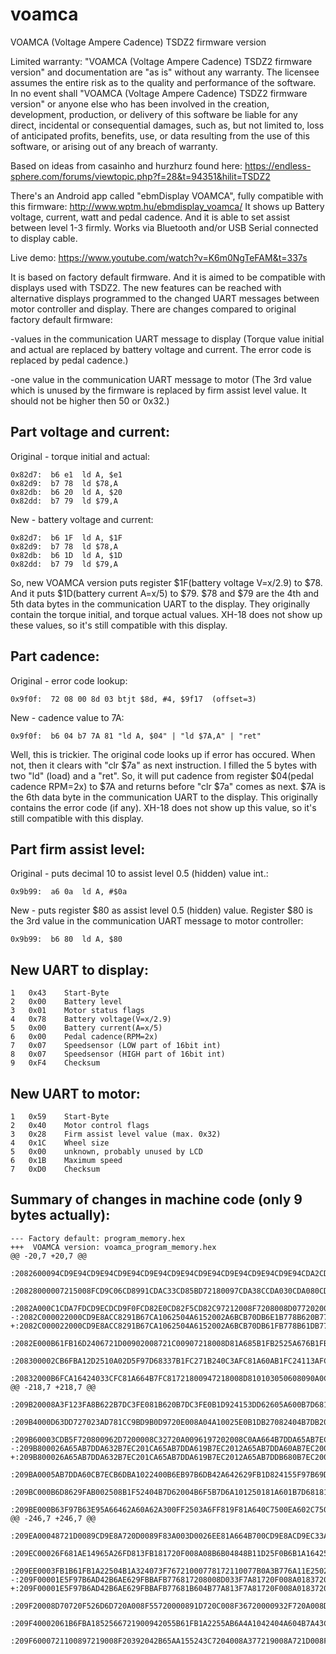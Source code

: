 # voamca
VOAMCA (Voltage Ampere Cadence) TSDZ2 firmware version

Limited warranty: "VOAMCA (Voltage Ampere Cadence) TSDZ2 firmware version" and documentation are "as is" without any warranty. The licensee assumes the entire risk as to the quality and performance of the software. In no event shall "VOAMCA (Voltage Ampere Cadence) TSDZ2 firmware version" or anyone else who has been involved in the creation, development, production, or delivery of this software be liable for any direct, incidental or consequential damages, such as, but not limited to, loss of anticipated profits, benefits, use, or data resulting from the use of this software, or arising out of any breach of warranty.

Based on ideas from casainho and hurzhurz found here:
https://endless-sphere.com/forums/viewtopic.php?f=28&t=94351&hilit=TSDZ2

There's an Android app called "ebmDisplay VOAMCA", fully compatible with this firmware:
http://www.wptm.hu/ebmdisplay_voamca/
It shows up Battery voltage, current, watt and pedal cadence. And it is able to set assist between level 1-3 firmly. Works via Bluetooth and/or USB Serial connected to display cable.

Live demo:
https://www.youtube.com/watch?v=K6m0NgTeFAM&t=337s

It is based on factory default firmware. And it is aimed to be compatible with displays used with TSDZ2.
The new features can be reached with alternative displays programmed to the changed UART messages between motor controller and display.
There are changes compared to original factory default firmware:

-values in the communication UART message to display (Torque value initial and actual are replaced by battery voltage and current. The error code is replaced by pedal cadence.)

-one value in the communication UART message to motor (The 3rd value which is unused by the firmware is replaced by firm assist level value. It should not be higher then 50 or 0x32.)

Part voltage and current:
-------------------------
Original - torque initial and actual:
```
0x82d7:	 b6 e1	ld A, $e1
0x82d9:	 b7 78	ld $78,A
0x82db:	 b6 20	ld A, $20
0x82dd:	 b7 79	ld $79,A
```

New - battery voltage and current:
```
0x82d7:	 b6 1F	ld A, $1F
0x82d9:	 b7 78	ld $78,A
0x82db:	 b6 1D	ld A, $1D
0x82dd:	 b7 79	ld $79,A
```

So, new VOAMCA version puts register $1F(battery voltage V=x/2.9) to $78. And it puts $1D(battery current A=x/5) to $79.
$78 and $79 are the 4th and 5th data bytes in the communication UART to the display. 
They originally contain the torque initial, and torque actual values. XH-18 does not show up these values, so it's still compatible with this display.


Part cadence:
-------------
Original - error code lookup:
```
0x9f0f:	 72 08 00 8d 03	btjt $8d, #4, $9f17  (offset=3)
```

New - cadence value to 7A:
```
0x9f0f:	 b6 04 b7 7A 81	"ld A, $04" | "ld $7A,A" | "ret"
```

Well, this is trickier. The original code looks up if error has occured. When not, then it clears with "clr $7a" as next instruction.
I filled the 5 bytes with two "ld" (load) and a "ret". So, it will put cadence from register $04(pedal cadence RPM=2x) to $7A and returns before "clr $7a" comes as next.
$7A is the 6th data byte in the communication UART to the display.
This originally contains the error code (if any). XH-18 does not show up this value, so it's still compatible with this display.


Part firm assist level:
-----------------------
Original - puts decimal 10 to assist level 0.5 (hidden) value int.:
```
0x9b99:	 a6 0a	ld A, #$0a
```

New - puts register $80 as assist level 0.5 (hidden) value. Register $80 is the 3rd value in the communication UART message to motor controller:
```
0x9b99:	 b6 80	ld A, $80
```

New UART to display:
--------------------
```
1	0x43	Start-Byte
2	0x00	Battery level
3	0x01	Motor status flags
4	0x78	Battery voltage(V=x/2.9)
5	0x00	Battery current(A=x/5)
6	0x00	Pedal cadence(RPM=2x)
7	0x07	Speedsensor (LOW part of 16bit int)
8	0x07	Speedsensor (HIGH part of 16bit int)
9	0xF4	Checksum
```

New UART to motor:
--------------------
```
1	0x59	Start-Byte
2	0x40	Motor control flags
3	0x28	Firm assist level value (max. 0x32)
4	0x1C	Wheel size
5	0x00	unknown, probably unused by LCD
6	0x1B	Maximum speed
7	0xD0	Checksum
```

Summary of changes in machine code (only 9 bytes actually):
-----------------------------------------------------------
```
--- Factory default: program_memory.hex
+++  VOAMCA version: voamca_program_memory.hex
@@ -20,7 +20,7 @@
 :2082600094CD9E94CD9E94CD9E94CD9E94CD9E94CD9E94CD9E94CD9E94CD9E94CDA2CD2017
 :20828000007215008FCD9C06CD8991CDAC33CD85BD72180097CDA38CCDA030CDA080CDA79C
 :2082A000C1CDA7FDCD9ECDCD9F0FCD82E0CD82F5CD82C97212008F7208008D077202008F2A
-:2082C000022000CD9E8ACC8291B67CA1062504A6152002A6BCB70DB6E1B778B620B7798156
+:2082C000022000CD9E8ACC8291B67CA1062504A6152002A6BCB70DB61FB778B61DB779811B
 :2082E000B61FB16D2406721D00902008721C00907218008D81A685B1FB2525A676B1FB2556
 :208300002CB6FBA12D2510A02D5F97D68337B1FC271B240C3AFC81A60AB1FC24113AFC810B
 :20832000B6FCA16424033CFC81A664B7FC81721800947218008D810103050608090A0C0D6F
@@ -218,7 +218,7 @@
 :209B20008A3F123FA8B622B7DC3FE081B620B7DC3FE0B1D924153DD62605A600B7D6813AE1
 :209B4000D63DD727023AD781CC9BD9B0D9720E008A04A10025E0B1DB27082404B7DB20004E
 :209B60003CDB5F720800962D7200008C32720A0096197202008C0AA664B7DDA65AB7EC206C
-:209B800026A65AB7DDA632B7EC201CA65AB7DDA619B7EC2012A65AB7DDA60AB7EC2008A677
+:209B800026A65AB7DDA632B7EC201CA65AB7DDA619B7EC2012A65AB7DDB680B7EC2008A6F1
 :209BA0005AB7DDA60CB7ECB6DBA1022400B6EB97B6DB42A642629FB1D824155F97B69D42C9
 :209BC000B6D8629FAB002508B1F52404B7D62004B6F5B7D6A101250181A601B7D681815F89
 :209BE000B63F97B63E95A66462A60A62A300FF2503A6FF819F81A640C7500EA602C75013E5
@@ -246,7 +246,7 @@
 :209EA00048721D0089CD9E8A720D0089F83A003D0026EE81A664B700CD9E8ACD9EC33A0023
 :209EC00026F681AE14965A26FD813FB181720F008A08B6B04848B11D25F0B6B1A16425ECB5
 :209EE0003FB1B61FB1A22504B1A324073F76721000778172110077B0A3B776A11E2502A66D
-:209F00001E5F97B6AD42B6AE629FBBAFB776817208008D033F7A81720F008A0183720600C0
+:209F00001E5F97B6AD42B6AE629FBBAFB77681B604B77A813F7A81720F008A01837206005E
 :209F20008D70720F526D6D720A008F55720000891D720C008F36720000932F720A008D2A55
 :209F40002061B6FBA1852566721900942055B61FB1A2255AB6A4A1042404A604B7A43CA4D7
 :209F6000721100897219008F20392042B65AA155243C7204008A377219008A721D008F2010
```
